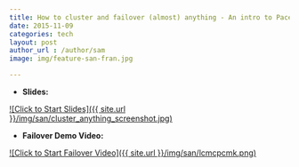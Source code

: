 ```yaml
---
title: How to cluster and failover (almost) anything - An intro to Pacemaker and Corosync
date: 2015-11-09
categories: tech
layout: post
author_url : /author/sam
image: img/feature-san-fran.jpg

---
```


- **Slides:**

[![Click to Start Slides]({{ site.url }}/img/san/cluster_anything_screenshot.jpg)](https://www.dropbox.com/s/n3g3nk9kp6q54h8/cluster_anything.pdf?dl=0)

- **Failover Demo Video:**

[![Click to Start Failover Video]({{ site.url }}/img/san/lcmcpcmk.png)](https://vimeo.com/sammcj/review/133110890/6f4900c090)
